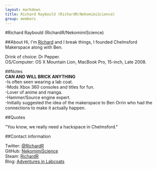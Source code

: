 ```yaml
---
layout: markdown
title: Richard Raybould (RichardR/NekomimiScience)
group: members
---
```


#Richard Raybould (RichardR/NekomimiScience)

##About
Hi, I'm [Richard](http://r.labcoats.eu/about/) and I break things, I founded Chelmsford Makerspace along with Ben.  

Drink of choice: Dr Pepper.  
OS/Computer: OS X Mountain Lion, MacBook Pro, 15-inch, Late 2008.  

##Notes  
**CAN AND WILL BRICK ANYTHING**  
-Is often seen wearing a lab coat.  
-Mods Xbox 360 consoles and titles for fun.  
-Lover of anime and manga.  
-Hammer/Source engine expert.  
-Initially suggested the idea of the makerspace to Ben Orrin who had the connections 
to make it actually happen.  

##Quotes

"You know, we really need a hackspace in Chelmsford."

##Contact information

Twitter: [@RichardR](https://twitter.com/RichardR)  
GitHub: [NekomimiScience](https://github.com/NekomimiScience)  
Steam: [RichardR](http://steamcommunity.com/id/RichardR)  
Blog: [Adventures in Labcoats](http://r.labcoats.eu/)